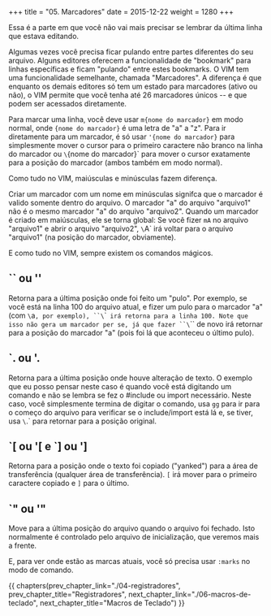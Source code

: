 +++
title = "05. Marcadores"
date = 2015-12-22
weight = 1280
+++

Essa é a parte em que você não vai mais precisar se lembrar da última linha
que estava editando.

<!-- more -->

Algumas vezes você precisa ficar pulando entre partes diferentes do seu
arquivo. Alguns editores oferecem a funcionalidade de "bookmark" para linhas
específicas e ficam "pulando" entre estes bookmarks. O VIM tem uma
funcionalidade semelhante, chamada "Marcadores". A diferença é que enquanto os
demais editores só tem um estado para marcadores (ativo ou não), o VIM permite
que você tenha até 26 marcadores únicos -- e que podem ser acessados
diretamente.

Para marcar uma linha, você deve usar `m{nome do marcador}` em modo normal, onde
`{nome do marcador}` é uma letra de "a" a "z". Para ir diretamente para um
marcador, é só usar `'{nome do marcador}` para simplesmente mover o cursor para o
primeiro caractere não branco na linha do marcador ou `\`{nome do marcador}` para
mover o cursor exatamente para a posição do marcador (ambos também em modo
normal).

Como tudo no VIM, maiúsculas e minúsculas fazem diferença.

Criar um marcador com um nome em minúsculas signifca que o marcador é valido
somente dentro do arquivo. O marcador "a" do arquivo "arquivo1" não é o mesmo
marcador "a" do arquivo "arquivo2". Quando um marcador é criado em maiúsculas,
ele se torna global: Se você fizer `mA` no arquivo "arquivo1" e abrir o arquivo
"arquivo2", `\`A` irá voltar para o arquivo "arquivo1" (na posição do marcador,
obviamente).

E como tudo no VIM, sempre existem os comandos mágicos.

## \`\` ou ''

Retorna para a última posição onde foi feito um "pulo". Por exemplo, se você
está na linha 100 do arquivo atual, e fizer um pulo para o marcador "a" (com `\`a`,
por exemplo), ``\`\`` irá retorna para a linha 100. Note que isso não gera um
marcador per se, já que fazer ``\`\`` de novo irá retornar para a posição do
marcador "a" (pois foi lá que aconteceu o último pulo).


## \`. ou '.

Retorna para a última posição onde houve alteração de texto. O exemplo que eu
posso pensar neste caso é quando você está digitando um comando e não se lembra
se fez o #include ou import necessário. Neste caso, você simplesmente termina
de digitar o comando, usa `gg` para ir para o começo do arquivo para verificar se
o include/import está lá e, se tiver, usa `\`.` para retornar para a posição
original.


## \`[ ou '[ e \`] ou ']

Retorna para a posição onde o texto foi copiado ("yanked") para a área de
transferência (qualquer área de transferência). `[` irá mover para o primeiro
caractere copiado e `]` para o último.


## \`" ou '"

Move para a última posição do arquivo quando o arquivo foi fechado. Isto
normalmente é controlado pelo arquivo de inicialização, que veremos mais a
frente.

E, para ver onde estão as marcas atuais, você só precisa usar `:marks` no modo de
comando.

{{ chapters(prev_chapter_link="./04-registradores", prev_chapter_title="Registradores", next_chapter_link="./06-macros-de-teclado", next_chapter_title="Macros de Teclado") }}
